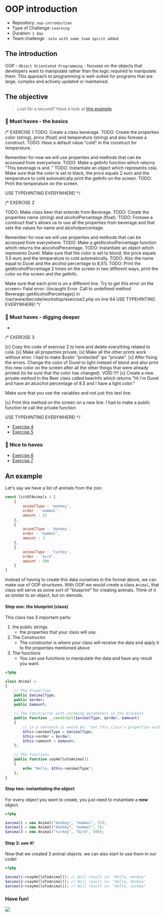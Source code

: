 # OOP introduction

- Repository: `oop-introduction`
- Type of Challenge: `Learning`
- Duration: `1 day`
- Team challenge : `solo with some team spirit added`

## The introduction

OOP - `Object Orientated Programming` - focuses on the objects that developers want to manipulate rather than the logic required to manipulate them. 
This approach to programming is well-suited for programs that are large, complex and actively updated or maintained.

## The objective

> Lost for a second? Have a look at [this example](#an-example)

### 🌱 Must haves - the basics

/* EXERCISE 1
TODO: Create a class beverage.
TODO: Create the properties color (string), price (float) and temperature (string) and also foresee a construct.
TODO: Have a default value "cold" in the construct for temperature.

Remember for now we will use properties and methods that can be accessed from everywhere.
TODO: Make a getInfo function which returns "This beverage is <temperature> and <color>."
TODO: Instantiate an object which represents cola. Make sure that the color is set to black, the price equals 2 euro and the temperature to cold automatically
print the getInfo on the screen.
TODO: Print the temperature on the screen.

USE TYPEHINTING EVERYWHERE!
*/

/* EXERCISE 2

TODO: Make class beer that extends from Beverage.
TODO: Create the properties name (string) and alcoholPercentage (float).
TODO: Foresee a construct that's allows us to use all the properties from beverage and that sets the values for name and alcoholpercentage.

Remember for now we will use properties and methods that can be accessed from everywhere.
TODO: Make a getAlcoholPercentage function which returns the alocoholPercentage.
TODO: Instantiate an object which represents Duvel. Make sure that the color is set to blond, the price equals 3.5 euro and the temperature to cold automatically.
TODO: Also the name equal to Duvel and the alcohol percentage to 8,5%
TODO: Print the getAlcoholPercentage 2 times on the screen in two different ways, print the color on the screen and the getInfo.

Make sure that each print is on a different line.
Try to get this error on the screen= Fatal error: Uncaught Error: Call to undefined method Beverage::getAlcoholPercentage() in /var/www/becode/workshop/exercise2.php on line 64
USE TYPEHINTING EVERYWHERE!
*/

### 🌱 Must haves - digging deeper
-
/* EXERCISE 3

[x] Copy the code of exercise 2 to here and delete everything related to cola.
[x] Make all properties private.
[x] Make all the other prints work without error. 
      I had to make $color "protected" ipv "private".
[x] After fixing the errors. Change the color of Duvel to light instead of blond and also print this new color on the screen after all the other things that were already printed (to be sure that the color has changed).
      VOID !!!!
[x] Create a new private method in the Beer class called beerInfo which returns "Hi i'm Duvel and have an alcochol percentage of 8.5 and I have a light color."

Make sure that you use the variables and not just this text line.

[x] Print this method on the screen on a new line.
      I had to make a public function te call the private function

USE TYPEHINTING EVERYWHERE!
*/
- [Exercise 4](exercise_4_protected.php)
- [Exercise 5](exercise_5_public.php)

### 🌼 Nice to haves
- [Exercise 6](exercise_6_const.php)
- [Exercise 7](exercise_7_static.php)

## An example

Let's say we have a list of animals from the zoo:
```js
const listOfAnimals = [
    {
        animalType : 'monkey',
        order : 'mammal',
        amount : 25
    },
    {
        animalType : 'donkey',
        order : 'mammal',
        amount : 3
    },
    {
        animalType : 'turkey',
        order : 'bird',
        amount : 500
    }
]
```

Instead of having to create this data ourselves in the format above, we can make use of OOP structures.
With OOP we would create a class `Animal`, that class will serve as some sort of "blueprint" for creating animals.
Think of it as similar to an object, but on steroids.

#### Step one: the blueprint (class)

This class has 3 important parts:
1. the public strings
   - the properties that your class will use.
2. The Constructor
    - The constructor is where your class will receive the data and apply it to the properties mentioned above
3. The functions
    - You can use functions to manipulate the data and have any result you want.

```php
<?php

class Animal = 
{
    // The Properties
    public $animalType;
    public $order;
    public $amount;
    
    // The Constructor with incoming parameters in the brackets
    public function __construct($animalType, $order, $amount)
    {
        // in a sentence it would be: "set this class's properties with the same value as the incoming parameters"
        $this->animalType = $animalType;
        $this->order = $order;
        $this->amount = $amount;
    };
    
    // The functions
    public function sayHelloToAnimal()
    {
        echo "Hello, $this->animalType";
    };
}
```
#### Step two: instantiating the object

For every object you want to create, you just need to instantiate a **new** object.

```php
<?php

$animal1 = new Animal("monkey", "mammal", 25);
$animal2 = new Animal("donkey", "mammal", 3);
$animal3 = new Animal("turkey", "bird", 500);
```
#### Step 3: use it!

Now that we created 3 animal objects. we can also start to use them in our code!

```php
<?php

$animal1->sayHelloToAnimal(); // Will result in: "Hello, monkey"
$animal2->sayHelloToAnimal(); // Will result in: "Hello, donkey"
$animal3->sayHelloToAnimal(); // Will result in: "Hello, turkey"
```

### Have fun!

![](https://c.tenor.com/CyzTOF-I6hIAAAAC/clone-twin.gif)